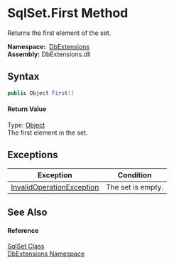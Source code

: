 SqlSet.First Method
===================
Returns the first element of the set.

  **Namespace:**  [DbExtensions][1]  
  **Assembly:** DbExtensions.dll

Syntax
------

```csharp
public Object First()
```

#### Return Value
Type: [Object][2]  
The first element in the set.

Exceptions
----------

| Exception                      | Condition         |
| ------------------------------ | ----------------- |
| [InvalidOperationException][3] | The set is empty. |


See Also
--------

#### Reference
[SqlSet Class][4]  
[DbExtensions Namespace][1]  

[1]: ../README.md
[2]: http://msdn.microsoft.com/en-us/library/e5kfa45b
[3]: http://msdn.microsoft.com/en-us/library/2asft85a
[4]: README.md